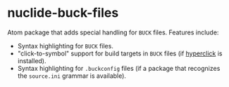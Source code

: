 # nuclide-buck-files


Atom package that adds special handling for `BUCK` files. Features include:

* Syntax highlighting for `BUCK` files.
* "click-to-symbol" support for build targets in `BUCK` files
(if [hyperclick](https://atom.io/packages/hyperclick) is installed).
* Syntax highlighting for `.buckconfig` files (if a package that recognizes the `source.ini`
grammar is available).
